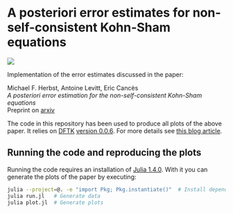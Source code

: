# A posteriori error estimates for non-self-consistent Kohn-Sham equations
[![](https://img.shields.io/badge/arxiv-2004.13549-red)](https://arxiv.org/abs/2004.13549)

Implementation of the error estimates discussed in the paper:

Michael F. Herbst, Antoine Levitt, Eric Cancès  
*A posteriori error estimation for the non-self-consistent Kohn-Sham equations*  
Preprint on [arxiv](https://arxiv.org/abs/2004.13549)

The code in this repository has been used to produce all plots
of the above paper. It relies on [DFTK](https://dftk.org)
[version 0.0.6](https://doi.org/10.5281/zenodo.3749552).
For more details see
[this blog article](https://michael-herbst.com/2020-nonscf-error-estimates.html).

## Running the code and reproducing the plots
Running the code requires an installation of
[Julia 1.4.0](https://julialang.org/downloads/#current_stable_release).
With it you can generate the plots of the paper by executing:
```bash
julia --project=@. -e "import Pkg; Pkg.instantiate()"  # Install dependencies
julia run.jl   # Generate data
julia plot.jl  # Generate plots
```
